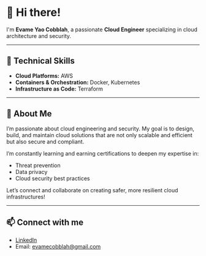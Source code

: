 # 👋 Hi there!

I'm **Evame Yao Cobblah**, a passionate **Cloud Engineer** specializing in cloud architecture and security.

---

## 🚀 Technical Skills
- **Cloud Platforms:** AWS
- **Containers & Orchestration:** Docker, Kubernetes
- **Infrastructure as Code:** Terraform

---

## 🌟 About Me

I’m passionate about cloud engineering and security. My goal is to design, build, and maintain cloud solutions that are not only scalable and efficient but also secure and compliant.

I’m constantly learning and earning certifications to deepen my expertise in:
- Threat prevention
- Data privacy
- Cloud security best practices

Let’s connect and collaborate on creating safer, more resilient cloud infrastructures!

---

## 📫 Connect with me

- [LinkedIn](https://www.linkedin.com/in/evame-yao-cobblah-b5bba5225/)
- Email: evamecobblah@gmail.com
